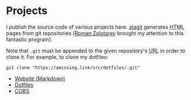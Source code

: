 # Projects

I publish the source code of various projects
here. [stagit](https://github.com/oxalorg/stagit) generates <abbr
title="Hypertext Markup Language">HTML</abbr> pages from git
repositories ([Roman
Zolotarev](https://www.romanzolotarev.com/stagit.html) brought my
attention to this fantastic program).

Note that `.git` must be appended to the given repository's
<abbr title="Uniform Resource Locator">URL</abbr> in order to clone
it. For example, to clone my dotfiles:

```
git clone "https://amissing.link/src/dotfiles/.git"
```

- [Website (Markdown)](/src/website_md)
- [Dotfiles](/src/dotfiles)
- [COBS](/src/cobs)
